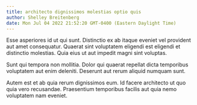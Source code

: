 ```yaml
---
title: architecto dignissimos molestias optio quis
author: Shelley Breitenberg
date: Mon Jul 04 2022 21:52:20 GMT-0400 (Eastern Daylight Time)
---
```

Esse asperiores id ut qui sunt. Distinctio ex ab itaque eveniet vel provident aut amet consequatur. Quaerat sint voluptatem eligendi est eligendi et distinctio molestias. Quia eius ut aut impedit magni sint voluptas.

 Sunt qui tempora non mollitia. Dolor qui quaerat repellat dicta temporibus voluptatem aut enim deleniti. Deserunt aut rerum aliquid numquam sunt.

 Autem est et ab quia rerum dignissimos eum. Id facere architecto ut quo quia vero recusandae. Praesentium temporibus facilis aut quia nemo voluptatem nam eveniet.